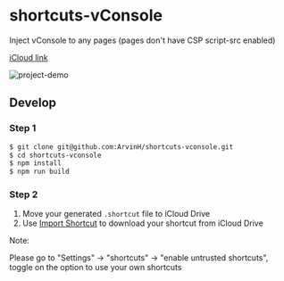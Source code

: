 # shortcuts-vConsole

Inject vConsole to any pages (pages don't have CSP script-src enabled)

[iCloud link](https://www.icloud.com/shortcuts/efffb762336744a5857d5defe6ff0ba7)

![project-demo](/statics/ios-shortcuts-js-demo.gif "project-demo")

## Develop

### Step 1

```bash
$ git clone git@github.com:ArvinH/shortcuts-vconsole.git
$ cd shortcuts-vconsole
$ npm install
$ npm run build
```

### Step 2

1. Move your generated `.shortcut` file to iCloud Drive
2. Use [Import Shortcut](https://www.icloud.com/shortcuts/f9acfff2a5e94138a6574498d22c2813) to download your shortcut from iCloud Drive

Note:

Please go to "Settings" -> "shortcuts" -> "enable untrusted shortcuts", toggle on the option to use your own shortcuts

